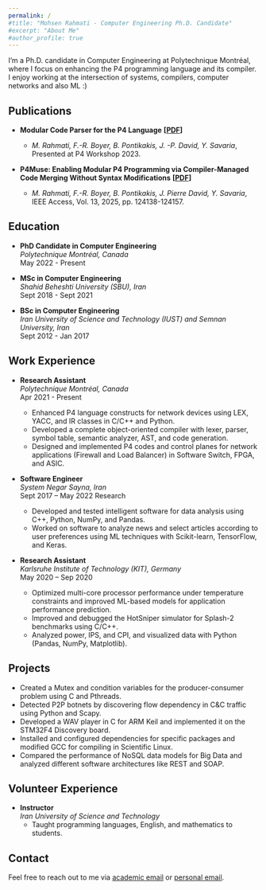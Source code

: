 ```yaml
---
permalink: /
#title: "Mohsen Rahmati - Computer Engineering Ph.D. Candidate"
#excerpt: "About Me"
#author_profile: true
---
```

<!-- # About Me -->
<!-- <div style="text-align: justify;"> -->
I’m a Ph.D. candidate in Computer Engineering at Polytechnique Montréal, where I focus on enhancing the P4 programming language and its compiler. I enjoy working at the intersection of systems, compilers, computer networks and also ML :)
<!-- </div> -->

## Publications

- **Modular Code Parser for the P4 Language** **[[PDF](assets/papers/p4workshop2023-paper30_Mohsen.pdf)]**
  - *M. Rahmati, F.-R. Boyer, B. Pontikakis, J. -P. David, Y. Savaria*, Presented at P4 Workshop 2023.

- **P4Muse: Enabling Modular P4 Programming via Compiler-Managed Code Merging Without Syntax Modifications** **[[PDF](https://ieeexplore.ieee.org/document/11080440)]**
  - *M. Rahmati, F.-R. Boyer, B. Pontikakis, J. Pierre David, Y. Savaria*, IEEE Access, Vol. 13, 2025, pp. 124138-124157.

## Education
- **PhD Candidate in Computer Engineering**  
  *Polytechnique Montréal, Canada*  
  May 2022 - Present

- **MSc in Computer Engineering**  
  *Shahid Beheshti University (SBU), Iran*  
  Sept 2018 - Sept 2021

- **BSc in Computer Engineering**  
  *Iran University of Science and Technology (IUST) and Semnan University, Iran*  
  Sept 2012 - Jan 2017

## Work Experience
- **Research Assistant**  
  *Polytechnique Montréal, Canada*  
  Apr 2021 - Present  
  - Enhanced P4 language constructs for network devices using LEX, YACC, and IR classes in C/C++ and Python.
  - Developed a complete object-oriented compiler with lexer, parser, symbol table, semantic analyzer, AST, and code generation.
  - Designed and implemented P4 codes and control planes for network applications (Firewall and Load Balancer) in Software Switch, FPGA, and ASIC.

- **Software Engineer**  
  *System Negar Sayna, Iran*  
  Sept 2017 – May 2022  Research
  - Developed and tested intelligent software for data analysis using C++, Python, NumPy, and Pandas.
  - Worked on software to analyze news and select articles according to user preferences using ML techniques with Scikit-learn, TensorFlow, and Keras.

- **Research Assistant**  
  *Karlsruhe Institute of Technology (KIT), Germany*  
  May 2020 – Sep 2020  
  - Optimized multi-core processor performance under temperature constraints and improved ML-based models for application performance prediction.
  - Improved and debugged the HotSniper simulator for Splash-2 benchmarks using C/C++.
  - Analyzed power, IPS, and CPI, and visualized data with Python (Pandas, NumPy, Matplotlib).

## Projects
- Created a Mutex and condition variables for the producer-consumer problem using C and Pthreads.
- Detected P2P botnets by discovering flow dependency in C&C traffic using Python and Scapy.
- Developed a WAV player in C for ARM Keil and implemented it on the STM32F4 Discovery board.
- Installed and configured dependencies for specific packages and modified GCC for compiling in Scientific Linux.
- Compared the performance of NoSQL data models for Big Data and analyzed different software architectures like REST and SOAP.

## Volunteer Experience
- **Instructor**  
  *Iran University of Science and Technology*  
  - Taught programming languages, English, and mathematics to students.

## Contact
Feel free to reach out to me via [academic email](mailto:mohsen.rahmati@polymtl.ca) or [personal email](mailto:mahxen@gmail.com).
